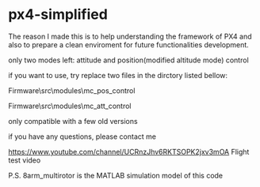 # px4-simplified  

The reason I made this is to help understanding the framework of PX4 and also to prepare a clean enviroment for future functionalities development.    

only two modes left: attitude and position(modified altitude mode) control   

if you want to use, try replace two files in the dirctory listed bellow:  

Firmware\src\modules\mc_pos_control 

Firmware\src\modules\mc_att_control 

only compatible with a few old versions  

if you have any questions, please contact me
  
https://www.youtube.com/channel/UCRnzJhv6RKTSOPK2jxv3mOA Flight test video




P.S. 8arm_multirotor is the MATLAB simulation model of this code

